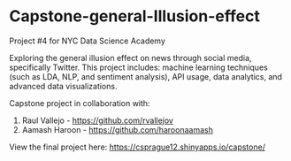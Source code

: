 # Capstone-general-Illusion-effect
Project #4 for NYC Data Science Academy

Exploring the general illusion effect on news through social media, specifically Twitter. This project includes: machine learning techniques (such as LDA, NLP, and sentiment analysis), API usage, data analytics, and advanced data visualizations. 

Capstone project in collaboration with: 

1. Raul Vallejo - https://github.com/rvallejov
2. Aamash Haroon - https://github.com/haroonaamash

View the final project here: https://csprague12.shinyapps.io/capstone/

